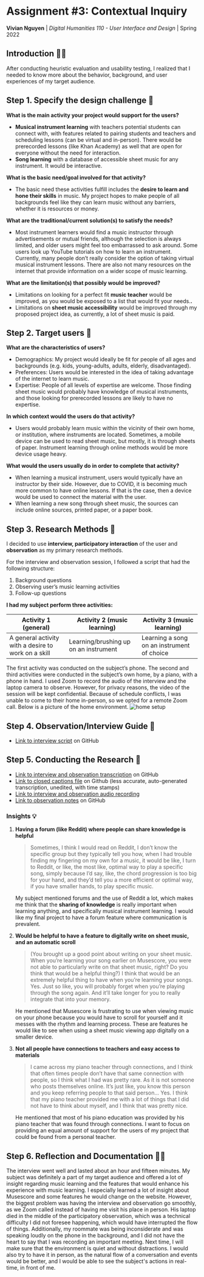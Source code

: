 # Assignment #3: Contextual Inquiry

**Vivian Nguyen** | *Digital Humanities 110 - User Interface and Design* | Spring 2022

## Introduction 👋🏻

After conducting heuristic evaluation and usability testing, I realized that I needed to know more about the behavior, background, and user experiences of my target audience.

## Step 1. Specify the design challenge 💭

**What is the main activity your project would support for the users?**

- **Musical instrument learning** with teachers potential students can connect with, with features related to pairing students and teachers and scheduling lessons (can be virtual and in-person). There would be prerecorded lessons (like Khan Academy) as well that are open for everyone without the need for interaction.
- **Song learning** with a database of accessible sheet music for any instrument. It would be interactive.

**What is the basic need/goal involved for that activity?**

- The basic need these activities fulfill includes the **desire to learn and hone their skills** in music. My project hopes to make people of all backgrounds feel like they can learn music without any barriers, whether it is resources or money.

**What are the traditional/current solution(s) to satisfy the needs?**

- Most instrument learners would find a music instructor through advertisements or mutual friends, although the selection is always limited, and older users might feel too embarrassed to ask around. Some users look up YouTube tutorials on how to learn an instrument. Currently, many people don’t really consider the option of taking virtual musical instrument lessons. There are also not many resources on the internet that provide information on a wider scope of music learning.

**What are the limitation(s) that possibly would be improved?**

- Limitations on looking for a perfect fit **music teacher** would be improved, as you would be exposed to a list that would fit your needs.**.**
- Limitations on **sheet music accessibility** would be improved through my proposed project idea, as currently, a lot of sheet music is paid.

## Step 2. Target users 👤

**What are the characteristics of users?**

- Demographics: My project would ideally be fit for people of all ages and backgrounds (e.g. kids, young-adults, adults, elderly, disadvantaged).
- Preferences: Users would be interested in the idea of taking advantage of the internet to learn music.
- Expertise: People of all levels of expertise are welcome. Those finding sheet music would probably have knowledge of musical instruments, and those looking for prerecorded lessons are likely to have no expertise.

**In which context would the users do that activity?**

- Users would probably learn music within the vicinity of their own home, or institution, where instruments are located. Sometimes, a mobile device can be used to read sheet music, but mostly, it is through sheets of paper. Instrument learning through online methods would be more device usage heavy.

**What would the users usually do in order to complete that activity?**

- When learning a musical instrument, users would typically have an instructor by their side. However, due to COVID, it is becoming much more common to have online lessons. If that is the case, then a device would be used to connect the material with the user.
- When learning a new song through sheet music, the sources can include online sources, printed paper, or a paper book.

## Step 3. Research Methods 🧪

I decided to use **interview, participatory interaction** of the user and **observation** as my primary research methods.

For the interview and observation session, I followed a script that had the following structure:

1. Background questions
2. Observing user’s music learning activities
3. Follow-up questions

**I had my subject perform three activities:**

| Activity 1 (general) | Activity 2 (music learning) | Activity 3 (music learning) |
| --- | --- | --- |
| A general activity with a desire to work on a skill | Learning/brushing up on an instrument | Learning a song on an instrument of choice |

The first activity was conducted on the subject’s phone. The second and third activities were conducted in the subject’s own home, by a piano, with a phone in hand. I used Zoom to record the audio of the interview and the laptop camera to observe. However, for privacy reasons, the video of the session will be kept confidential. Because of schedule conflicts, I was unable to come to their home in-person, so we opted for a remote Zoom call. Below is a picture of the home environment.
![home setup](https://cdn.discordapp.com/attachments/891173875767992350/966402687526662295/IMG_6107.jpg)

## Step 4. Observation/Interview Guide 📒

- [Link to interview script](https://github.com/vivianngn/DH110-VivianNguyen/blob/main/Assignment-03/Script.md) on GitHub

## Step 5. Conducting the Research 🔬

- [Link to interview and observation transcription](https://github.com/vivianngn/DH110-VivianNguyen/blob/main/Assignment-03/Transcript.md) on GitHub
- [Link to closed captions file](https://github.com/vivianngn/DH110-VivianNguyen/blob/main/Assignment-03/assignment-3_closedcaptions.vtt) on Github (less accurate, auto-generated transcription, unedited, with time stamps)
- [Link to interview and observation audio recording](https://drive.google.com/file/d/1JlFzL8zbwG-jFaM5TyPm27GvRfezC7zo/view?usp=sharing)
- [Link to observation notes](https://github.com/vivianngn/DH110-VivianNguyen/blob/main/Assignment-03/Notes.md) on GitHub

### Insights 💡

1. **Having a forum (like Reddit) where people can share knowledge is helpful**
    
    > Sometimes, I think I would read on Reddit, I don’t know the specific group but they typically tell you how, when I had trouble finding my fingering on my own for a music, it would be like, I turn to Reddit, or like, the most like, optimal way to play a specific song, simply because I’d say, like, the chord progression is too big for your hand, and they’d tell you a more efficient or optimal way, if you have smaller hands, to play specific music.
    > 
    
    My subject mentioned forums and the use of Reddit a lot, which makes me think that the **sharing of knowledge** is really important when learning anything, and specifically musical instrument learning. I would like my final project to have a forum feature where communication is prevalent.
    
2. **Would be helpful to have a feature to digitally write on sheet music, and an automatic scroll**
    
    > (You brought up a good point about writing on your sheet music. When you’re learning your song earlier on Musescore, you were not able to particularly write on that sheet music, right? Do you think that would be a helpful thing?) I think that would be an extremely helpful thing to have when you’re learning your songs. Yes. Just so like, you will probably forget when you’re playing through the song again. And it’ll take longer for you to really integrate that into your memory.
    > 
    
    He mentioned that Musescore is frustrating to use when viewing music on your phone because you would have to scroll for yourself and it messes with the rhythm and learning process. These are features he would like to see when using a sheet music viewing app digitally on a smaller device.
    
3. **Not all people have connections to teachers and easy access to materials**
    
    > I came across my piano teacher through connections, and I think that often times people don’t have that same connection with people, so I think what I had was pretty rare. As it is not someone who posts themselves online. It’s just like, you know this person and you keep referring people to that said person... Yes. I think that my piano teacher provided me with a lot of things that I did not have to think about myself, and I think that was pretty nice.
    > 
    
    He mentioned that most of his piano education was provided by his piano teacher that was found through connections. I want to focus on providing an equal amount of support for the users of my project that could be found from a personal teacher.
    

## Step 6. Reflection and Documentation ✍🏻

The interview went well and lasted about an hour and fifteen minutes. My subject was definitely a part of my target audience and offered a lot of insight regarding music learning and the features that would enhance his experience with music learning. I especially learned a lot of insight about Musescore and some features he would change on the website. However, the biggest problem was having the interview and observation go smoothly, as we Zoom called instead of having me visit his place in person. His laptop died in the middle of the participatory observation, which was a technical difficulty I did not foresee happening, which would have interrupted the flow of things. Additionally, my roommate was being inconsiderate and was speaking loudly on the phone in the background, and I did not have the heart to say that I was recording an important meeting. Next time, I will make sure that the environment is quiet and without distractions. I would also try to have it in person, as the natural flow of a conversation and events would be better, and I would be able to see the subject's actions in real-time, in front of me.
